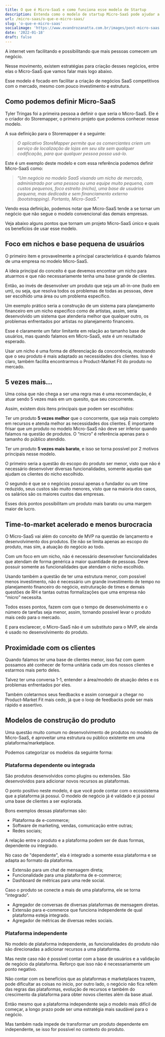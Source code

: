 ```yaml
---
title: O que é Micro-SaaS e como funciona esse modelo de Startup
description: Entenda como o modelo de startup Micro-SaaS pode ajudar a lançar seu produto mais cedo no mercado e ainda ser relevante frente a concorrência
url: /micro-saas/o-que-e-micro-saas/
slug: 'o-que-e-micro-saas'
socialimage: 'https://www.evandrozanatta.com.br/images/post-micro-saas.jpeg'
date: '2022-01-18'
draft: false
---
```


A internet vem facilitando e possibilitando que mais pessoas comecem um negócio.

Nesse movimento, existem estratégias para criação desses negócios, entre elas o Micro-SaaS que vamos falar mais logo abaixo.

Esse modelo é focado em facilitar a criação de negócios SaaS competitivos com o mercado, mesmo com pouco investimento e estrutura.

## Como podemos definir Micro-SaaS

Tyler Tringas foi a primeira pessoa a definir o que seria o Micro-SaaS. Ele é o criador do Storemapper, o primeiro projeto que podemos conhecer nesse modelo.

A sua definição para o Storemapper é a seguinte:

> *O aplicativo StoreMapper permite que os comerciantes criem um serviço de localização de lojas em seu site sem qualquer codificação, para que qualquer pessoa possa usá-lo.*

Este é um exemplo deste modelo e com essa referência podemos definir Micro-SaaS como:

> *“Um negócio no modelo SaaS visando um nicho de mercado, administrado por uma pessoa ou uma equipe muito pequena, com custos pequenos, foco estreito (nicho), uma base de usuários pequena, mas dedicada e sem financiamento externo (bootstrapping). Portanto, Micro-SaaS.”*

Vendo essa definição, podemos notar que Micro-SaaS tende a se tornar um negócio que não segue o modelo convencional das demais empresas.

Veja abaixo alguns pontos que tornam um projeto Micro-SaaS único e quais os benefícios de usar esse modelo.

## Foco em nichos e base pequena de usuários

O primeiro item e provavelmente a principal característica é quando falamos de uma empresa no modelo Micro-SaaS.

A ideia principal do conceito é que devemos encontrar um nicho para atuarmos e que não necessariamente tenha uma base grande de clientes.

Então, ao invés de desenvolver um produto que seja um all-in-one (tudo em um), ou seja, que resolva todos os problemas de todas as pessoas, deve ser escolhido uma área ou um problema específico.

Um exemplo prático seria a construção de um sistema para planejamento financeiro em um nicho especifico como de artistas, assim, seria desenvolvido um sistema que atenderia melhor que qualquer outro, os problemas enfrentados por artistas no planejamento financeiro.

Esse é claramente um fator limitante em relação ao tamanho base de usuários, mas quando falamos em Micro-SaaS, este é um resultado esperado.

Usar um nicho é uma forma de diferenciação da concorrência, mostrando que o seu produto é mais adaptado as necessidades dos clientes. Isso é claro, também facilita encontrarmos o Product-Market Fit do produto no mercado.

## 5 vezes mais...

Uma coisa que não chega a ser uma regra mas é uma recomendação, é atuar sendo 5 vezes mais em um quesito, que seu concorrente.

Assim, existem dois itens principais que podem ser escolhidos:

Ter um produto **5 vezes melhor** que o concorrente, que seja mais completo em recursos e atenda melhor as necessidades dos clientes. É importante frisar que um produto no modelo Micro-SaaS não deve ser inferior quando falamos na questão de produtos. O “micro” é referência apenas para o tamanho do público atendido.

Ter um produto **5 vezes mais barato**, e isso se torna possível por 2 motivos principais nesse modelo. 

O primeiro seria a questão do escopo do produto ser menor, visto que não é necessário desenvolver diversas funcionalidades, somente aquelas que ajudam os clientes do nicho escolhido.

O segundo é que se o negócios possui apenas o fundador ou um time reduzido, seus custos são muito menores, visto que na maioria dos casos, os salários são os maiores custos das empresas.

Esses dois pontos possibilitam um produto mais barato ou uma margem maior de lucro.

## Time-to-market acelerado e menos burocracia

O Micro-SaaS vai além do conceito de MVP na questão de lançamento e desenvolvimento dos produtos. Ele não se limita apenas ao escopo do produto, mas sim, a atuação do negócio ao todo.

Com um foco em um nicho, não é necessário desenvolver funcionalidades que atendam de forma genérica a maior quantidade de pessoas. Deve possuir somente as funcionalidades  que atendam o nicho escolhido.

Usando também a questão de ter uma estrutura menor, com possível menos investimento, não é necessário um grande investimento de tempo no planejamento financeiro do negócio, estruturação de times e demais questões de RH e tantas outras formalizações que uma empresa não “micro” necessita.

Todos esses pontos, fazem com que o tempo de desenvolvimento e o número de tarefas seja menor, assim, tornando possível levar o produto mais cedo para o mercado.

E para esclarecer, o Micro-SaaS não é um substituto para o MVP, ele ainda é usado no desenvolvimento do produto.

## Proximidade com os clientes

Quando falamos ter uma base de clientes menor, isso faz com quem possamos até conhecer de forma unitária cada um dos nossos clientes e estarmos mais perto deles.

Talvez ter uma conversa 1-1, entender a área/modelo de atuação deles e os problemas enfrentados por eles.

Também coletarmos seus feedbacks e assim conseguir a chegar no Product-Market Fit mais cedo, já  que o loop de feedbacks pode ser mais rápido e assertivo.

## Modelos de construção do produto

Uma questão muito comum no desenvolvimento de produtos no modelo de Micro-SaaS, é aproveitar uma estrutura ou público existente em uma plataforma/marketplace.

Podemos categorizar os modelos da seguinte forma:

### Plataforma dependente ou integrada

São produtos desenvolvidos como plugins ou extensões. São desenvolvidos para adicionar novos recursos as plataformas.

O ponto positivo neste modelo, é que você pode contar com o ecossistema que a plataforma já possuí. O modelo de negócio já é validado e já possuí uma base de clientes a ser explorada.

Bons exemplos dessas plataformas são:

- Plataforma de e-commerce;
- Software de marketing, vendas, comunicação entre outras;
- Redes sociais;

A relação entre o produto e a plataforma podem ser de duas formas, dependente ou integrado.

No caso de "dependente", ela é integrado a somente essa plataforma e se adapta ao formato da plataforma.

- Extensão para um chat de mensagem direta;
- Funcionalidade para uma plataforma de e-commerce;
- Dashboard de métricas para uma rede social.

Caso o produto se conecte a mais de uma plataforma, ele se torna “integrado”.

- Agregador de conversas de diversas plataformas de mensagem diretas.
- Extensão para e-commerce que funciona independente de qual plataforma esteja integrado.
- Agregador de métricas de diversas redes sociais.

### Plataforma independente

No modelo de plataforma independente, as funcionalidades do produto não são direcionadas a adicionar recursos a uma plataforma. 

Mas neste caso não é possível contar com a base de usuários e a validação de negócio da plataforma. Reforço que isso não é necessariamente um ponto negativo.

Não contar com os benefícios que as plataformas e marketplaces trazem, pode dificultar as coisas no início, por outro lado, o negócio não fica refém das regras das plataformas, evolução de recursos e também do crescimento da plataforma para obter novos clientes além da base atual.

Então mesmo que a plataforma independente seja o modelo mais difícil de começar, a longo prazo pode ser uma estratégia mais saudável para o negócio.

Mas também nada impede de transformar um produto dependente em independente, se isso for possível no contexto do produto.